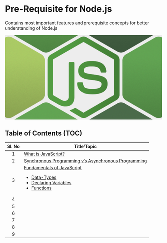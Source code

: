 # Pre-Requisite for Node.js

Contains most important features and prerequisite concepts for better understanding of Node.js

![GettingStartedWithNode](assets/nodejs.png)


## Table of Contents (TOC)


| **Sl. No**   | **Title/Topic** |  
|:----------:|-----| 
| 1  | [What is JavaScript?](module-1/README.md)  |
| 2  | [Synchronous Programming v/s Asynchronous Programming](module-2/README.md)  |
| 3  |  [Fundamentals of JavaScript]() <br><ul><li>[Data-Types](module-3/DATA_TYPES.md)</li><li>[Declaring Variables]()</li><li>[Functions]()</li></ul> |
| 4  |   |
| 5  |   |
| 6  |   |
| 7  |   |
| 8  |   |
| 9  |   |